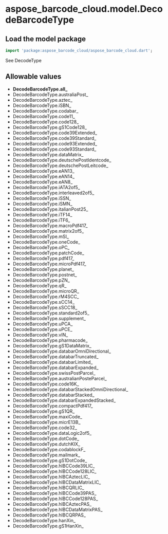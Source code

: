 # aspose_barcode_cloud.model.DecodeBarcodeType

## Load the model package

```dart
import 'package:aspose_barcode_cloud/aspose_barcode_cloud.dart';
```
See DecodeType
## Allowable values

* **DecodeBarcodeType.all_**
* DecodeBarcodeType.australiaPost_
* DecodeBarcodeType.aztec_
* DecodeBarcodeType.iSBN_
* DecodeBarcodeType.codabar_
* DecodeBarcodeType.code11_
* DecodeBarcodeType.code128_
* DecodeBarcodeType.gS1Code128_
* DecodeBarcodeType.code39Extended_
* DecodeBarcodeType.code39Standard_
* DecodeBarcodeType.code93Extended_
* DecodeBarcodeType.code93Standard_
* DecodeBarcodeType.dataMatrix_
* DecodeBarcodeType.deutschePostIdentcode_
* DecodeBarcodeType.deutschePostLeitcode_
* DecodeBarcodeType.eAN13_
* DecodeBarcodeType.eAN14_
* DecodeBarcodeType.eAN8_
* DecodeBarcodeType.iATA2of5_
* DecodeBarcodeType.interleaved2of5_
* DecodeBarcodeType.iSSN_
* DecodeBarcodeType.iSMN_
* DecodeBarcodeType.italianPost25_
* DecodeBarcodeType.iTF14_
* DecodeBarcodeType.iTF6_
* DecodeBarcodeType.macroPdf417_
* DecodeBarcodeType.matrix2of5_
* DecodeBarcodeType.mSI_
* DecodeBarcodeType.oneCode_
* DecodeBarcodeType.oPC_
* DecodeBarcodeType.patchCode_
* DecodeBarcodeType.pdf417_
* DecodeBarcodeType.microPdf417_
* DecodeBarcodeType.planet_
* DecodeBarcodeType.postnet_
* DecodeBarcodeType.pZN_
* DecodeBarcodeType.qR_
* DecodeBarcodeType.microQR_
* DecodeBarcodeType.rM4SCC_
* DecodeBarcodeType.sCC14_
* DecodeBarcodeType.sSCC18_
* DecodeBarcodeType.standard2of5_
* DecodeBarcodeType.supplement_
* DecodeBarcodeType.uPCA_
* DecodeBarcodeType.uPCE_
* DecodeBarcodeType.vIN_
* DecodeBarcodeType.pharmacode_
* DecodeBarcodeType.gS1DataMatrix_
* DecodeBarcodeType.databarOmniDirectional_
* DecodeBarcodeType.databarTruncated_
* DecodeBarcodeType.databarLimited_
* DecodeBarcodeType.databarExpanded_
* DecodeBarcodeType.swissPostParcel_
* DecodeBarcodeType.australianPosteParcel_
* DecodeBarcodeType.code16K_
* DecodeBarcodeType.databarStackedOmniDirectional_
* DecodeBarcodeType.databarStacked_
* DecodeBarcodeType.databarExpandedStacked_
* DecodeBarcodeType.compactPdf417_
* DecodeBarcodeType.gS1QR_
* DecodeBarcodeType.maxiCode_
* DecodeBarcodeType.micrE13B_
* DecodeBarcodeType.code32_
* DecodeBarcodeType.dataLogic2of5_
* DecodeBarcodeType.dotCode_
* DecodeBarcodeType.dutchKIX_
* DecodeBarcodeType.codablockF_
* DecodeBarcodeType.mailmark_
* DecodeBarcodeType.gS1DotCode_
* DecodeBarcodeType.hIBCCode39LIC_
* DecodeBarcodeType.hIBCCode128LIC_
* DecodeBarcodeType.hIBCAztecLIC_
* DecodeBarcodeType.hIBCDataMatrixLIC_
* DecodeBarcodeType.hIBCQRLIC_
* DecodeBarcodeType.hIBCCode39PAS_
* DecodeBarcodeType.hIBCCode128PAS_
* DecodeBarcodeType.hIBCAztecPAS_
* DecodeBarcodeType.hIBCDataMatrixPAS_
* DecodeBarcodeType.hIBCQRPAS_
* DecodeBarcodeType.hanXin_
* DecodeBarcodeType.gS1HanXin_

